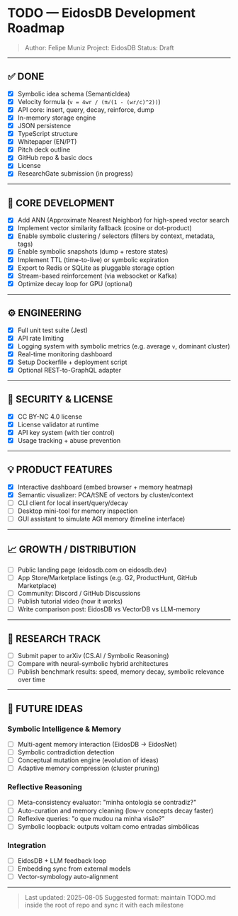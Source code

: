 # TODO — EidosDB Development Roadmap

> Author: Felipe Muniz
> Project: EidosDB
> Status: Draft

---

## ✅ DONE

* [x] Symbolic idea schema (SemanticIdea)
* [x] Velocity formula (`v = 4wr / (π√(1 - (wr/c)^2))`)
* [x] API core: insert, query, decay, reinforce, dump
* [x] In-memory storage engine
* [x] JSON persistence
* [x] TypeScript structure
* [x] Whitepaper (EN/PT)
* [x] Pitch deck outline
* [x] GitHub repo & basic docs
* [x] License
* [x] ResearchGate submission (in progress)

---

## 🚧 CORE DEVELOPMENT

* [x] Add ANN (Approximate Nearest Neighbor) for high-speed vector search
* [x] Implement vector similarity fallback (cosine or dot-product)
* [x] Enable symbolic clustering / selectors (filters by context, metadata, tags)
* [x] Enable symbolic snapshots (dump + restore states)
* [x] Implement TTL (time-to-live) or symbolic expiration
* [x] Export to Redis or SQLite as pluggable storage option
* [x] Stream-based reinforcement (via websocket or Kafka)
* [x] Optimize decay loop for GPU (optional)

---

## ⚙️ ENGINEERING

* [x] Full unit test suite (Jest)
* [x] API rate limiting
* [x] Logging system with symbolic metrics (e.g. average `v`, dominant cluster)
* [x] Real-time monitoring dashboard
* [x] Setup Dockerfile + deployment script
* [x] Optional REST-to-GraphQL adapter

---

## 🔐 SECURITY & LICENSE

* [x] CC BY-NC 4.0 license
* [x] License validator at runtime
* [x] API key system (with tier control)
* [x] Usage tracking + abuse prevention

---

## 💡 PRODUCT FEATURES

* [x] Interactive dashboard (embed browser + memory heatmap)
* [x] Semantic visualizer: PCA/tSNE of vectors by cluster/context
* [ ] CLI client for local insert/query/decay
* [ ] Desktop mini-tool for memory inspection
* [ ] GUI assistant to simulate AGI memory (timeline interface)

---

## 📈 GROWTH / DISTRIBUTION

* [ ] Public landing page (eidosdb.com on eidosdb.dev)
* [ ] App Store/Marketplace listings (e.g. G2, ProductHunt, GitHub Marketplace)
* [ ] Community: Discord / GitHub Discussions
* [ ] Publish tutorial video (how it works)
* [ ] Write comparison post: EidosDB vs VectorDB vs LLM-memory

---

## 🔬 RESEARCH TRACK

* [ ] Submit paper to arXiv (CS.AI / Symbolic Reasoning)
* [ ] Compare with neural-symbolic hybrid architectures
* [ ] Publish benchmark results: speed, memory decay, symbolic relevance over time

---

## 🧠 FUTURE IDEAS

### Symbolic Intelligence & Memory

* [ ] Multi-agent memory interaction (EidosDB → EidosNet)
* [ ] Symbolic contradiction detection
* [ ] Conceptual mutation engine (evolution of ideas)
* [ ] Adaptive memory compression (cluster pruning)

### Reflective Reasoning

* [ ] Meta-consistency evaluator: "minha ontologia se contradiz?"
* [ ] Auto-curation and memory cleaning (low-v concepts decay faster)
* [ ] Reflexive queries: "o que mudou na minha visão?"
* [ ] Symbolic loopback: outputs voltam como entradas simbólicas

### Integration

* [ ] EidosDB + LLM feedback loop
* [ ] Embedding sync from external models
* [ ] Vector-symbology auto-alignment

---

> Last updated: 2025-08-05
> Suggested format: maintain TODO.md inside the root of repo and sync it with each milestone

